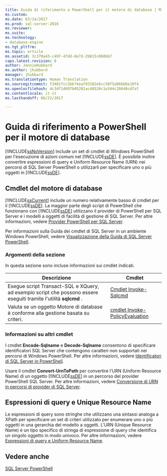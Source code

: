 ```yaml
---
title: Guida di riferimento a PowerShell per il motore di database | Microsoft Docs
ms.custom: 
ms.date: 03/14/2017
ms.prod: sql-server-2016
ms.reviewer: 
ms.suite: 
ms.technology:
- database-engine
ms.tgt_pltfrm: 
ms.topic: article
ms.assetid: 3c379a43-c497-47dd-8e7d-2b015c068bb7
caps.latest.revision: 8
author: JennieHubbard
ms.author: jhubbard
manager: jhubbard
ms.translationtype: Human Translation
ms.sourcegitcommit: f3481fcc2bb74eaf93182e6cc58f5a06666e10f4
ms.openlocfilehash: dc3df1d697b05201ac48520c1e344c28648cdfaf
ms.contentlocale: it-it
ms.lasthandoff: 06/22/2017

---
```

# <a name="database-engine-powershell-reference"></a>Guida di riferimento a PowerShell per il motore di database
  [!INCLUDE[ssNoVersion](../includes/ssnoversion-md.md)] include un set di cmdlet di Windows PowerShell per l'esecuzione di azioni comuni nel [!INCLUDE[ssDE](../includes/ssde-md.md)]. È possibile inoltre convertire espressioni di query e Uniform Resource Name (URN) nei percorsi di SQL Server PowerShell o utilizzarli per specificare uno o più oggetti in [!INCLUDE[ssDE](../includes/ssde-md.md)].  
  
## <a name="database-engine-cmdlets"></a>Cmdlet del motore di database  
 [!INCLUDE[ssCurrent](../includes/sscurrent-md.md)] include un numero relativamente basso di cmdlet per il [!INCLUDE[ssDE](../includes/ssde-md.md)]. La maggior parte degli script di PowerShell che funzionano con [!INCLUDE[ssDE](../includes/ssde-md.md)] utilizzano il provider di PowerShell per SQL Server e i modelli a oggetti di facilità di gestione di SQL Server. Per altre informazioni, vedere [Provider PowerShell per SQL Server](../relational-databases/scripting/sql-server-powershell-provider.md).  
  
 Per informazioni sulla Guida dei cmdlet di SQL Server in un ambiente Windows PowerShell, vedere [Visualizzazione della Guida di SQL Server PowerShell](../relational-databases/scripting/get-help-sql-server-powershell.md).  
  
### <a name="in-this-section"></a>Argomenti della sezione  
 In questa sezione sono incluse informazioni sui cmdlet indicati.  
  
|Descrizione|Cmdlet|  
|-----------------|------------|  
|Esegue script Transact-SQL e XQuery, ad esempio script che possono essere eseguiti tramite l'utilità **sqlcmd** .|[Cmdlet Invoke-Sqlcmd](../powershell/invoke-sqlcmd-cmdlet.md)|  
|Valuta se un oggetto Motore di database è conforme alla gestione basata su criteri.|[cmdlet Invoke-PolicyEvaluation](../powershell/invoke-policyevaluation-cmdlet.md)|  
  
### <a name="information-about-other-cmdlets"></a>Informazioni su altri cmdlet  
 I cmdlet **Encode-Sqlname** e **Decode-Sqlname** consentono di specificare identificatori SQL Server che contengono caratteri non supportati nei percorsi di Windows PowerShell. Per altre informazioni, vedere [Identificatori di SQL Server in PowerShell](../relational-databases/scripting/sql-server-identifiers-in-powershell.md).  
  
 Usare il cmdlet **Convert-UrnToPath** per convertire l'URN (Uniform Resource Name) di un oggetto [!INCLUDE[ssDE](../includes/ssde-md.md)] in un percorso del provider PowerShell SQL Server. Per altre informazioni, vedere [Conversione di URN in percorsi di provider di SQL Server](../relational-databases/scripting/convert-urns-to-sql-server-provider-paths.md).  
  
## <a name="query-expressions-and-unique-resource-names"></a>Espressioni di query e Unique Resource Name  
 Le espressioni di query sono stringhe che utilizzano una sintassi analoga a XPath per specificare un set di criteri utilizzato per enumerare uno o più oggetti in una gerarchia del modello a oggetti. L'URN (Unique Resource Name) è un tipo specifico di stringa di espressione di query che identifica un singolo oggetto in modo univoco. Per altre informazioni, vedere [Espressioni di query e Uniform Resource Name](../powershell/query-expressions-and-uniform-resource-names.md).  
  
## <a name="see-also"></a>Vedere anche  
 [SQL Server PowerShell](../relational-databases/scripting/sql-server-powershell.md)  
  
  
